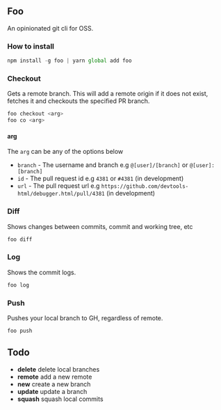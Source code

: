 ## Foo

An opinionated git cli for OSS.

### How to install

```js
npm install -g foo | yarn global add foo
```

### Checkout

Gets a remote branch. This will add a remote origin if it does not exist, fetches it and checkouts the specified PR branch.

```bash
foo checkout <arg>
foo co <arg>
```
#### arg
The `arg` can be any of the options below
- `branch` - The username and branch e.g `@[user]/[branch]` or `@[user]:[branch]`
- `id` - The pull request id e.g `4381` or `#4381` (in development)
- `url` - The pull request url e.g `https://github.com/devtools-html/debugger.html/pull/4381` (in development)


### Diff

Shows changes between commits, commit and working tree, etc

```bash
foo diff
```

### Log

Shows the commit logs.

```bash
foo log
```

### Push

Pushes your local branch to GH, regardless of remote.

```bash
foo push
```


## Todo
* **delete** delete local branches
* **remote** add a new remote
* **new** create a new branch
* **update** update a branch
* **squash** squash local commits
